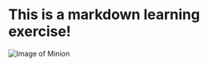 # This is a markdown learning exercise!

![Image of Minion](https://octodex.github.com/images/minion.png)
